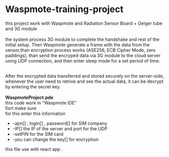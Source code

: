 # Waspmote-training-project

this project work with Waspmote and  Radiation Sensor Board + Geiger tube and 3G module 
<br/>
<br/>
the system process 3G module to complete the handshake and rest of 
the initial setup. Then Waspmote generate a frame with the data from the sensor,than encryption process works (ASE256, ECB Cipher Mode, zero 
paddings), than send the encryped data via 3G module to the cloud server using UDP connection, and then enter sleep 
mode for a set period of time.
<br/>
<br/>

After the encrypted data transferred and stored securely on the server-side, whenever
the user need to retrive and see the actual data, it can be decrypt by entering the secret 
key.
<br/>
<br/>
<b>WaspmoteProject.pde</b>
<br/>
this code work in "Waspmote IDE"
<br/>
fisrt make sure 
<br/>
for this enter this information
<ul>
<li>-apn[] , login[] , password[] for SIM company  </li>
<li>-IP[] the IP of the server and port for the UDP</li>
<li>-setPIN for the SIM card</li>
<li>-you can change the key[] for encryption </li>
</ul>
this file use with react app .
